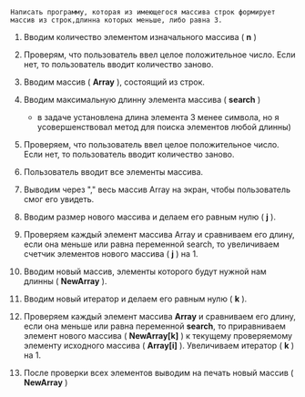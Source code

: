 `Написать программу, которая из имеющегося массива строк формирует массив из строк,длинна которых меньше, либо равна 3.`

1. Вводим количество элементом изначального массива ( **n** )
2. Проверям, что пользователь ввел целое положительное число. Если нет, то пользователь вводит количество заново.
3. Вводим массив ( **Array** ), состоящий из строк.
4. Вводим максимальную длинну элемента массива ( **search** ) 

    * в задаче установлена длина элемента 3 менее символа, но я усовершенствовал метод для поиска элементов любой длинны)
5. Проверяем, что пользователь ввел целое положительное число. Если нет, то пользователь вводит количество заново.
6. Пользователь вводит все элементы массива.
7. Выводим через "," весь массив Array на экран, чтобы пользователь смог его увидеть.
8. Вводим размер нового массива и делаем его равным нулю ( **j** ).
9. Проверяем каждый элемент массива Array  и сравниваем его длину, если она меньше или равна переменной search, то увеличиваем счетчик элементов нового массива ( **j** ) на 1.
10. Вводим новый массив, элементы которого будут нужной нам длинны ( **NewArray** ).
11. Вводим новый итератор и делаем его равным нулю ( **k** ).
12. Проверяем каждый элемент массива **Array**  и сравниваем его длину, если она меньше или равна переменной **search**, то приравниваем элемент нового массива ( **NewArray[k]** ) к текущему проверяемому элементу исходного массива ( **Array[i]** ). Увеличиваем итератор ( **k** ) на 1.
13. После проверки всех элементов выводим на печать новый массив ( **NewArray** )